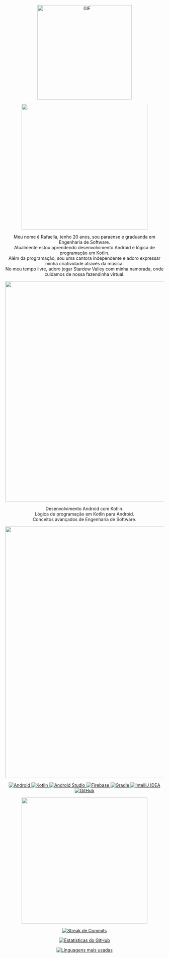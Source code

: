 <p align="center">
  <img src="https://i.pinimg.com/originals/9d/9b/d1/9d9bd13afce1a798d22ecfd9897730ed.gif" alt="GIF" width="300"/>
</p>

<p align="center">
  <img src="https://github.com/user-attachments/assets/0c5baa7d-4ca7-4bc4-ae07-f256390bfabc" width="400"/>
</p>

<p align="center">
  Meu nome é Rafaella, tenho 20 anos, sou paraense e graduanda em Engenharia de Software.<br>
  Atualmente estou aprendendo desenvolvimento Android e lógica de programação em Kotlin.<br>
  Além da programação, sou uma cantora independente e adoro expressar minha criatividade através da música.<br>
  No meu tempo livre, adoro jogar Stardew Valley com minha namorada, onde cuidamos de nossa fazendinha virtual.
</p>

<p align="center">
  <img src="https://github.com/user-attachments/assets/8cee93c1-8161-4f87-9707-f1cf96a19480" width="700"/>
</p>

<p align="center">
  Desenvolvimento Android com Kotlin.<br>
  Lógica de programação em Kotlin para Android.<br>
  Conceitos avançados de Engenharia de Software.
</p>

<p align="center">
  <img src="https://github.com/user-attachments/assets/559e08ef-f42a-4168-83bf-2abe0c09c698" width="800"/>
</p>

<p align="center">
  <a href="https://developer.android.com">
    <img src="https://img.shields.io/badge/Android-303F9F?style=for-the-badge&logo=android&logoColor=white" alt="Android">
  </a>
  <a href="https://kotlinlang.org/">
    <img src="https://img.shields.io/badge/Kotlin-7F52FF?style=for-the-badge&logo=kotlin&logoColor=white" alt="Kotlin">
  </a>
  <a href="https://developer.android.com/studio">
    <img src="https://img.shields.io/badge/Android%20Studio-3DDC84?style=for-the-badge&logo=androidstudio&logoColor=white" alt="Android Studio">
  </a>
  <a href="https://firebase.google.com/">
    <img src="https://img.shields.io/badge/Firebase-FFCA28?style=for-the-badge&logo=firebase&logoColor=white" alt="Firebase">
  </a>
  <a href="https://gradle.org/">
    <img src="https://img.shields.io/badge/Gradle-02303A?style=for-the-badge&logo=gradle&logoColor=white" alt="Gradle">
  </a>
  <a href="https://www.jetbrains.com/idea/">
    <img src="https://img.shields.io/badge/IntelliJ%20IDEA-000000?style=for-the-badge&logo=intellijidea&logoColor=white" alt="IntelliJ IDEA">
  </a>
  <a href="https://github.com/codebyella">
    <img src="https://img.shields.io/badge/GitHub-181717?style=for-the-badge&logo=github&logoColor=white" alt="GitHub">
  </a>
</p>

<p align="center">
  <img src="https://github.com/user-attachments/assets/f933e76c-bcb4-4fe7-b8ae-6ceed10df847" width="400"/>
</p>

<p align="center">
  <a href="https://github.com/codebyella">
    <img src="https://github-readme-streak-stats.herokuapp.com/?user=codebyella&theme=radical" alt="Streak de Commits">
  </a>
</p>

<p align="center">
  <a href="https://github.com/codebyella">
    <img src="https://github-readme-stats.vercel.app/api?username=codebyella&show_icons=true&count_private=true&hide_title=true&include_all_commits=true&theme=radical" alt="Estatísticas do GitHub">
  </a>
</p>

<p align="center">
  <a href="https://github.com/codebyella">
    <img src="https://github-readme-stats.vercel.app/api/top-langs/?username=codebyella&layout=compact&theme=radical" alt="Linguagens mais usadas">
  </a>
</p>

